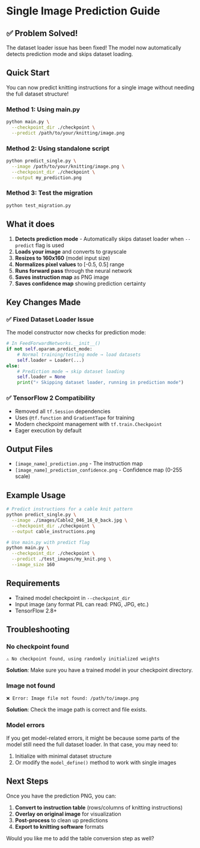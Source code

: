 # Single Image Prediction Guide

## ✅ Problem Solved!

The dataset loader issue has been fixed! The model now automatically detects prediction mode and skips dataset loading.

## Quick Start

You can now predict knitting instructions for a single image without needing the full dataset structure!

### Method 1: Using main.py

```bash
python main.py \
  --checkpoint_dir ./checkpoint \
  --predict /path/to/your/knitting/image.png
```

### Method 2: Using standalone script

```bash
python predict_single.py \
  --image /path/to/your/knitting/image.png \
  --checkpoint_dir ./checkpoint \
  --output my_prediction.png
```

### Method 3: Test the migration

```bash
python test_migration.py
```

## What it does

1. **Detects prediction mode** - Automatically skips dataset loader when `--predict` flag is used
2. **Loads your image** and converts to grayscale
3. **Resizes to 160x160** (model input size)
4. **Normalizes pixel values** to [-0.5, 0.5] range
5. **Runs forward pass** through the neural network
6. **Saves instruction map** as PNG image
7. **Saves confidence map** showing prediction certainty

## Key Changes Made

### ✅ Fixed Dataset Loader Issue

The model constructor now checks for prediction mode:

```python
# In FeedForwardNetworks.__init__()
if not self.oparam.predict_mode:
    # Normal training/testing mode → load datasets
    self.loader = Loader(...)
else:
    # Prediction mode → skip dataset loading
    self.loader = None
    print("⚡ Skipping dataset loader, running in prediction mode")
```

### ✅ TensorFlow 2 Compatibility

- Removed all `tf.Session` dependencies
- Uses `@tf.function` and `GradientTape` for training
- Modern checkpoint management with `tf.train.Checkpoint`
- Eager execution by default

## Output Files

- `[image_name]_prediction.png` - The instruction map
- `[image_name]_prediction_confidence.png` - Confidence map (0-255 scale)

## Example Usage

```bash
# Predict instructions for a cable knit pattern
python predict_single.py \
  --image ./images/Cable2_046_16_0_back.jpg \
  --checkpoint_dir ./checkpoint \
  --output cable_instructions.png

# Use main.py with predict flag
python main.py \
  --checkpoint_dir ./checkpoint \
  --predict ./test_images/my_knit.png \
  --image_size 160
```

## Requirements

- Trained model checkpoint in `--checkpoint_dir`
- Input image (any format PIL can read: PNG, JPG, etc.)
- TensorFlow 2.8+

## Troubleshooting

### No checkpoint found
```
⚠️ No checkpoint found, using randomly initialized weights
```
**Solution**: Make sure you have a trained model in your checkpoint directory.

### Image not found
```
❌ Error: Image file not found: /path/to/image.png
```
**Solution**: Check the image path is correct and file exists.

### Model errors
If you get model-related errors, it might be because some parts of the model still need the full dataset loader. In that case, you may need to:

1. Initialize with minimal dataset structure
2. Or modify the `model_define()` method to work with single images

## Next Steps

Once you have the prediction PNG, you can:

1. **Convert to instruction table** (rows/columns of knitting instructions)
2. **Overlay on original image** for visualization
3. **Post-process** to clean up predictions
4. **Export to knitting software** formats

Would you like me to add the table conversion step as well?
